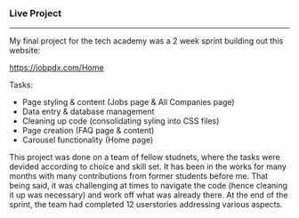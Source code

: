 ### Live Project
***

My final project for the tech academy was a 2 week sprint building out this website:

https://jobpdx.com/Home

Tasks:
- Page styling & content (Jobs page & All Companies page)
- Data entry & database management
- Cleaning up code (consolidating syling into CSS files)
- Page creation (FAQ page & content)
- Carousel functionality (Home page)

This project was done on a team of fellow studnets, where the tasks were devided according to choice and skill set. It has been in the works for many months with many contributions from former students before me. That being said, it was challenging at times to navigate the code (hence cleaning it up was necessary) and work off what was already there. At the end of the sprint, the team had completed 12 userstories addressing various aspects. 
